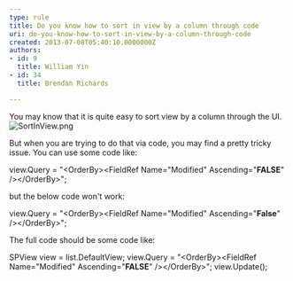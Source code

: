 ```yaml
---
type: rule
title: Do you know how to sort in view by a column through code
uri: do-you-know-how-to-sort-in-view-by-a-column-through-code
created: 2013-07-08T05:40:10.0000000Z
authors:
- id: 9
  title: William Yin
- id: 34
  title: Brendan Richards

---
```


 You may know that it is quite easy to sort view by a column through the UI.
![SortInView.png](/SoftwareDevelopment/RulesToBetterSharePoint/PublishingImages/SortInView.png)


But when you are trying to do that via code, you may find a pretty tricky issue.
   You can use some code like:

view.Query = "&lt;OrderBy&gt;&lt;FieldRef Name=\"Modified\" Ascending=\"**FALSE**\" /&gt;&lt;/OrderBy&gt;";

but the below code won't work:


view.Query = "&lt;OrderBy&gt;&lt;FieldRef Name=\"Modified\" Ascending=\"**False**\" /&gt;&lt;/OrderBy&gt;";
​


The full code should be some code ​like:

SPView view = list.DefaultView;
view.Query = "&lt;OrderBy&gt;&lt;FieldRef Name=\"Modified\" Ascending=\"**FALSE**\" /&gt;&lt;/OrderBy&gt;";
view.Update();​​​​


​



                   

                    

                    




